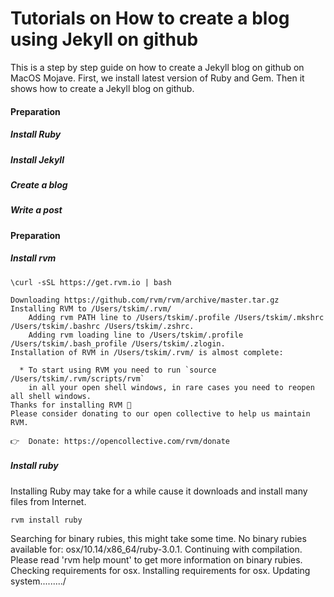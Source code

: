# Tutorials on How to create a blog using Jekyll on github

This is a step by step guide on how to create a Jekyll blog on github on MacOS Mojave. First, we install latest version of Ruby and Gem.
Then it shows how to create a Jekyll blog on github.

#### Preparation
##### Install Ruby
##### Install Jekyll
##### Create a blog
##### Write a post


#### Preparation

##### Install rvm

```
\curl -sSL https://get.rvm.io | bash
```

```
Downloading https://github.com/rvm/rvm/archive/master.tar.gz
Installing RVM to /Users/tskim/.rvm/
    Adding rvm PATH line to /Users/tskim/.profile /Users/tskim/.mkshrc /Users/tskim/.bashrc /Users/tskim/.zshrc.
    Adding rvm loading line to /Users/tskim/.profile /Users/tskim/.bash_profile /Users/tskim/.zlogin.
Installation of RVM in /Users/tskim/.rvm/ is almost complete:

  * To start using RVM you need to run `source /Users/tskim/.rvm/scripts/rvm`
    in all your open shell windows, in rare cases you need to reopen all shell windows.
Thanks for installing RVM 🙏
Please consider donating to our open collective to help us maintain RVM.

👉  Donate: https://opencollective.com/rvm/donate
```


##### Install ruby

Installing Ruby may take for a while cause it downloads and install many files from Internet.

```
rvm install ruby
```
Searching for binary rubies, this might take some time.
No binary rubies available for: osx/10.14/x86_64/ruby-3.0.1.
Continuing with compilation. Please read 'rvm help mount' to get more information on binary rubies.
Checking requirements for osx.
Installing requirements for osx.
Updating system........./
```
